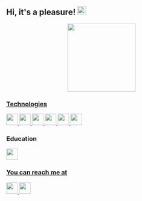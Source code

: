 ## Hi, it's a pleasure! <img src="https://ik.imagekit.io/joaonasc/GitHub/assets/wave_Mdjm5gVSL.gif" width="23px"> 

<div align="center">
  <a href="https://github.com/coutinhomarco">
  <img height="180em" src="https://github-readme-stats.vercel.app/api?username=JoaoPedroLage&show_icons=true&theme=dark&include_all_commits=true&count_private=true"/>
<!--   <img height="180em" src="https://github-readme-stats.vercel.app/api/top-langs/?username=JoaoPedroLage&layout=compact&langs_count=7&theme=dark"/> -->
</div>

### Technologies
<section style="display: inline-block;">
  <a href="https://developer.mozilla.org/en-US/docs/Web/HTML" target="_blank">
    <img
      height="30"
      src="https://img.shields.io/badge/HTML5-E34F26?style=for-the-badge&logo=html5&logoColor=white"
    />
  </a>
  <a href="https://developer.mozilla.org/en-US/docs/Web/CSS" target="_blank">
    <img
      height="30"
      src="https://img.shields.io/badge/CSS-239120?&style=for-the-badge&logo=css3&logoColor=white"
    />
  </a>
  <a href="https://developer.mozilla.org/en-US/docs/Web/JavaScript" target="_blank">
    <img
      height="30"
      src="https://img.shields.io/badge/JavaScript-F7DF1E?style=for-the-badge&logo=javascript&logoColor=black"
    />
  </a>
  <a href="https://reactjs.org/" target="_blank">
    <img
      height="30"
      src="https://img.shields.io/badge/React-20232A?style=for-the-badge&logo=react&logoColor=61DAFB"
    />
  </a>
  <a href="https://redux.js.org/" target="_blank">
    <img
      height="30"
      src="https://img.shields.io/badge/Redux-593D88?style=for-the-badge&logo=redux&logoColor=white"
    />
  </a>
  </a>
    <a href="https://github.com/betrybe">
    <img 
      height="30"
      src="https://img.shields.io/badge/Node.js-339933?style=for-the-badge&logo=nodedotjs&logoColor=white">
  </a>
</section>

### Education
<section>
  <a href="https://github.com/betrybe">
    <img 
      height="30"
      src="https://img.shields.io/badge/Trybe-blueviolet?color=2EBB88">
</section>

### You can reach me at
<section>
  <a href="https://www.linkedin.com/in/joaopedrolage/">
    <img
      height="30"
      src="https://img.shields.io/badge/LinkedIn-0077B5?style=for-the-badge&logo=linkedin&logoColor=white"
    />
  </a>
  <a href="mailto:joaopedro.lage@outlook.com">
    <img 
      height="30"
      src="https://img.shields.io/badge/Microsoft_Outlook-0078D4?style=for-the-badge&logo=microsoft-outlook&logoColor=white"
    />
  </a>
</section>

